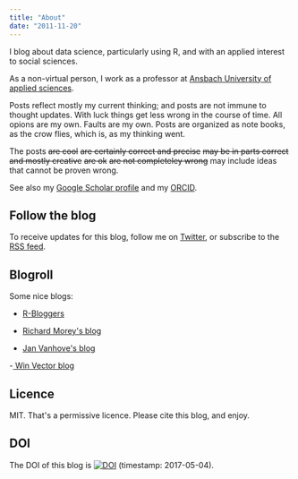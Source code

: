 ```yaml
---
title: "About"
date: "2011-11-20"
---
```





I blog about data science, particularly using R, and with an applied interest to social sciences.

As a non-virtual person, I work as a professor at [Ansbach University of applied sciences](https://www.hs-ansbach.de/startseite/).

Posts reflect mostly my current thinking; and posts are not immune to thought updates. With luck things get less wrong in the course of time. All opions are my own. Faults are my own. Posts are organized as note books, as the crow flies, which is, as my thinking went. 

The posts  ~~are cool~~ ~~are certainly correct and precise~~ ~~may be in parts correct and mostly creative~~ ~~are ok~~ ~~are not completeley wrong~~ may include ideas that cannot be proven wrong.

See also my [Google Scholar profile](https://scholar.google.de/citations?user=r-2ssnAAAAAJ&hl=de) and my [ORCID](http://orcid.org/0000-0003-1515-8348).


## Follow the blog

To receive updates for this blog, follow me on [Twitter](https://twitter.com/sauer_sebastian), or subscribe to the [RSS feed](https://sebastiansauer.github.io/feed.xml).


## Blogroll

Some nice blogs:

- [R-Bloggers](https://www.r-bloggers.com)

- [Richard Morey's blog](https://richarddmorey.org)

- [Jan Vanhove's blog](https://janhove.github.io)

-[ Win Vector blog](http://www.win-vector.com/blog/)


## Licence

MIT. That's a permissive licence. Please cite this blog, and enjoy.



## DOI

The DOI of this blog is [![DOI](https://zenodo.org/badge/73370743.svg)](https://zenodo.org/badge/latestdoi/73370743) (timestamp: 2017-05-04).
